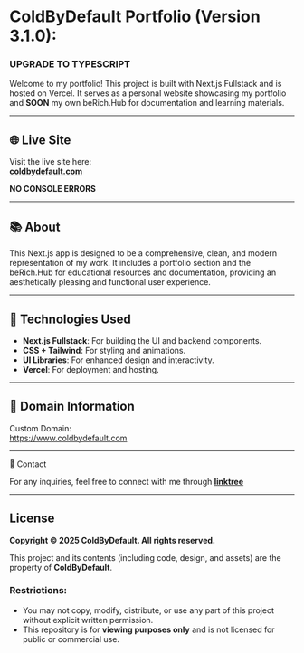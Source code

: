 # ColdByDefault Portfolio (Version 3.1.0):
### UPGRADE TO TYPESCRIPT
Welcome to my portfolio! This project is built with Next.js Fullstack and is hosted on Vercel. It serves as a personal website showcasing my portfolio and **SOON** my own beRich.Hub for documentation and learning materials.

---
## 🌐 Live Site

Visit the live site here:  
**[coldbydefault.com](https://www.coldbydefault.com)**

**NO CONSOLE ERRORS**

---

## 📚 About

This Next.js app is designed to be a comprehensive, clean, and modern representation of my work. It includes a portfolio section and the beRich.Hub for educational resources and documentation, providing an aesthetically pleasing and functional user experience.

---

## 🚀 Technologies Used

- **Next.js Fullstack**: For building the UI and backend components.
- **CSS + Tailwind**: For styling and animations.
- **UI Libraries**: For enhanced design and interactivity.
- **Vercel**: For deployment and hosting.

---

## 🔗 Domain Information

Custom Domain:  
https://www.coldbydefault.com

---

📧 Contact

For any inquiries, feel free to connect with me through **[linktree](https://linktr.ee/ColdByDefault)**

---

## License

**Copyright © 2025 ColdByDefault. All rights reserved.**

This project and its contents (including code, design, and assets) are the property of **ColdByDefault**.

### Restrictions:
- You may not copy, modify, distribute, or use any part of this project without explicit written permission.
- This repository is for **viewing purposes only** and is not licensed for public or commercial use.

